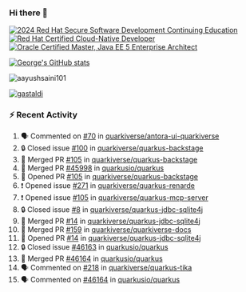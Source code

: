### Hi there 👋

<!--START_SECTION:badges-->
[![2024 Red Hat Secure Software Development Continuing Education](https://images.credly.com/size/110x110/images/36a76b78-c5bf-45cf-ac2c-48c3825260c7/blob)](http://www.credly.com/badges/c86e9a17-d2c3-4554-b890-7d0521710eb6 "2024 Red Hat Secure Software Development Continuing Education")
[![Red Hat Certified Cloud-Native Developer](https://images.credly.com/size/110x110/images/12ef4e4e-3d8d-4caf-9ab1-858c5bcb9619/image.png)](http://www.credly.com/badges/b6402e31-0894-48e6-b488-e2e551dcc809 "Red Hat Certified Cloud-Native Developer")
[![Oracle Certified Master, Java EE 5 Enterprise Architect](https://images.credly.com/size/110x110/images/1fa3549c-674c-4779-b3d6-d7d64eac2c23/Oracle-Certification-badge_OC-Master.png)](http://www.credly.com/badges/2565574e-b81d-410e-ab7d-24666ddcbe00 "Oracle Certified Master, Java EE 5 Enterprise Architect")
<!--END_SECTION:badges-->

[![George's GitHub stats](https://github-readme-stats.vercel.app/api?username=gastaldi&show=reviews,prs_merged&hide=contribs,prs&theme=transparent&show_icons=true)](https://github.com/anuraghazra/github-readme-stats)

<p align="left"> <img src="https://komarev.com/ghpvc/?username=gastaldi&label=Profile%20views&color=0e75b6&style=for-the-badge" alt="aayushsaini101" /> </p>

<p align="left"> <a href="https://github.com/ryo-ma/github-profile-trophy"><img src="https://github-profile-trophy.vercel.app/?username=gastaldi" alt="gastaldi" /></a> </p>

### :zap: Recent Activity

<!--START_SECTION:activity-->
1. 🗣 Commented on [#70](https://github.com/quarkiverse/antora-ui-quarkiverse/pull/70#issuecomment-2651035797) in [quarkiverse/antora-ui-quarkiverse](https://github.com/quarkiverse/antora-ui-quarkiverse)
2. 🔒 Closed issue [#100](https://github.com/quarkiverse/quarkus-backstage/issues/100) in [quarkiverse/quarkus-backstage](https://github.com/quarkiverse/quarkus-backstage)
3. 🎉 Merged PR [#105](https://github.com/quarkiverse/quarkus-backstage/pull/105) in [quarkiverse/quarkus-backstage](https://github.com/quarkiverse/quarkus-backstage)
4. 🎉 Merged PR [#45998](https://github.com/quarkusio/quarkus/pull/45998) in [quarkusio/quarkus](https://github.com/quarkusio/quarkus)
5. 💪 Opened PR [#105](https://github.com/quarkiverse/quarkus-backstage/pull/105) in [quarkiverse/quarkus-backstage](https://github.com/quarkiverse/quarkus-backstage)
6. ❗ Opened issue [#271](https://github.com/quarkiverse/quarkus-renarde/issues/271) in [quarkiverse/quarkus-renarde](https://github.com/quarkiverse/quarkus-renarde)
7. ❗ Opened issue [#105](https://github.com/quarkiverse/quarkus-mcp-server/issues/105) in [quarkiverse/quarkus-mcp-server](https://github.com/quarkiverse/quarkus-mcp-server)
8. 🔒 Closed issue [#8](https://github.com/quarkiverse/quarkus-jdbc-sqlite4j/issues/8) in [quarkiverse/quarkus-jdbc-sqlite4j](https://github.com/quarkiverse/quarkus-jdbc-sqlite4j)
9. 🎉 Merged PR [#14](https://github.com/quarkiverse/quarkus-jdbc-sqlite4j/pull/14) in [quarkiverse/quarkus-jdbc-sqlite4j](https://github.com/quarkiverse/quarkus-jdbc-sqlite4j)
10. 🎉 Merged PR [#159](https://github.com/quarkiverse/quarkiverse-docs/pull/159) in [quarkiverse/quarkiverse-docs](https://github.com/quarkiverse/quarkiverse-docs)
11. 💪 Opened PR [#14](https://github.com/quarkiverse/quarkus-jdbc-sqlite4j/pull/14) in [quarkiverse/quarkus-jdbc-sqlite4j](https://github.com/quarkiverse/quarkus-jdbc-sqlite4j)
12. 🔒 Closed issue [#46163](https://github.com/quarkusio/quarkus/issues/46163) in [quarkusio/quarkus](https://github.com/quarkusio/quarkus)
13. 🎉 Merged PR [#46164](https://github.com/quarkusio/quarkus/pull/46164) in [quarkusio/quarkus](https://github.com/quarkusio/quarkus)
14. 🗣 Commented on [#218](https://github.com/quarkiverse/quarkus-tika/pull/218#issuecomment-2648083482) in [quarkiverse/quarkus-tika](https://github.com/quarkiverse/quarkus-tika)
15. 🗣 Commented on [#46164](https://github.com/quarkusio/quarkus/pull/46164#issuecomment-2647883238) in [quarkusio/quarkus](https://github.com/quarkusio/quarkus)
<!--END_SECTION:activity-->
